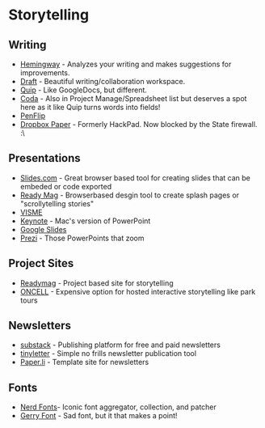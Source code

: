 # Storytelling

## Writing

- [Hemingway](http://beta.hemingwayapp.com/) - Analyzes your writing and makes suggestions for improvements.
- [Draft](https://draftin.com) - Beautiful writing/collaboration workspace.
- [Quip](https://quip.com/) - Like GoogleDocs, but different.
- [Coda](https://coda.io) - Also in Project Manage/Spreadsheet list but deserves a spot here as it like Quip turns words into fields!
- [PenFlip](https://www.penflip.com/)
- [Dropbox Paper](https://paper.dropbox.com/hackpad/) - Formerly HackPad. Now blocked by the State firewall. :\

## Presentations

- [Slides.com](https://slides.com/) - Great browser based tool for creating slides that can be embeded or code exported
- [Ready Mag](https://readymag.com/) - Browserbased desgin tool to create splash pages or "scrollytelling stories"
- [VISME](https://www.visme.co/presentation-software/)
- [Keynote](https://www.apple.com/keynote/) - Mac's version of PowerPoint
- [Google Slides](https://www.google.com/slides/about/)
- [Prezi](https://prezi.com/) - Those PowerPoints that zoom

## Project Sites
- [Readymag](https://readymag.com/) - Project based site for storytelling
- [ONCELL](https://www.oncell.com/) - Expensive option for hosted interactive storytelling like park tours


## Newsletters
- [substack](https://substack.com/) - Publishing platform for free and paid newsletters
- [tinyletter](https://tinyletter.com/) - Simple no frills newsletter publication tool
- [Paper.li](https://paper.li/) - Template site for newsletters  


## Fonts
- [Nerd Fonts](https://www.nerdfonts.com/)- Iconic font aggregator, collection, and patcher
- [Gerry Font](https://uglygerry.com/) - Sad font, but it that makes a point!

